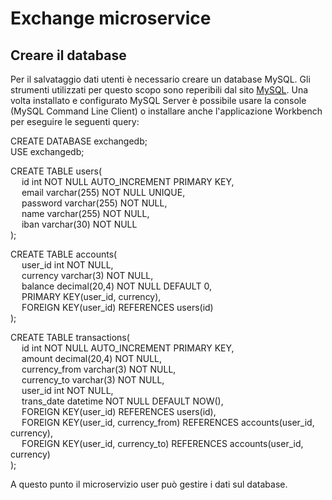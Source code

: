 
# Exchange microservice

## Creare il database

Per il salvataggio dati utenti è necessario creare un database MySQL. Gli strumenti utilizzati per questo scopo sono reperibili dal sito [MySQL](https://dev.mysql.com/downloads/).
Una volta installato e configurato MySQL Server è possibile usare la console (MySQL Command Line Client) o installare anche l'applicazione Workbench per eseguire le seguenti query:  

CREATE DATABASE exchangedb;  
USE exchangedb;

CREATE TABLE users(  
&emsp; id int NOT NULL AUTO_INCREMENT PRIMARY KEY,  
&emsp; email varchar(255) NOT NULL UNIQUE,  
&emsp; password varchar(255) NOT NULL,  
&emsp; name varchar(255) NOT NULL,  
&emsp; iban varchar(30) NOT NULL  
);  

CREATE TABLE accounts(  
&emsp; user_id int NOT NULL,  
&emsp; currency varchar(3) NOT NULL,  
&emsp; balance decimal(20,4) NOT NULL DEFAULT 0,  
&emsp; PRIMARY KEY(user_id, currency),  
&emsp; FOREIGN KEY(user_id) REFERENCES users(id)  
); 
  
CREATE TABLE transactions(  
&emsp; id int NOT NULL AUTO_INCREMENT PRIMARY KEY,  
&emsp; amount decimal(20,4) NOT NULL,  
&emsp; currency_from varchar(3) NOT NULL,  
&emsp; currency_to varchar(3) NOT NULL,  
&emsp; user_id int NOT NULL,  
&emsp; trans_date datetime NOT NULL DEFAULT NOW(),  
&emsp; FOREIGN KEY(user_id) REFERENCES users(id),  
&emsp; FOREIGN KEY(user_id, currency_from) REFERENCES accounts(user_id, currency),  
&emsp; FOREIGN KEY(user_id, currency_to) REFERENCES accounts(user_id, currency)  
);  

A questo punto il microservizio user può gestire i dati sul database.
